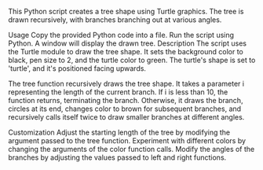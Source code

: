 This Python script creates a tree shape using Turtle graphics. The tree is drawn recursively, with branches branching out at various angles.

Usage
Copy the provided Python code into a file.
Run the script using Python.
A window will display the drawn tree.
Description
The script uses the Turtle module to draw the tree shape. It sets the background color to black, pen size to 2, and the turtle color to green. The turtle's shape is set to 'turtle', and it's positioned facing upwards.

The tree function recursively draws the tree shape. It takes a parameter i representing the length of the current branch. If i is less than 10, the function returns, terminating the branch. Otherwise, it draws the branch, circles at its end, changes color to brown for subsequent branches, and recursively calls itself twice to draw smaller branches at different angles.

Customization
Adjust the starting length of the tree by modifying the argument passed to the tree function.
Experiment with different colors by changing the arguments of the color function calls.
Modify the angles of the branches by adjusting the values passed to left and right functions.
